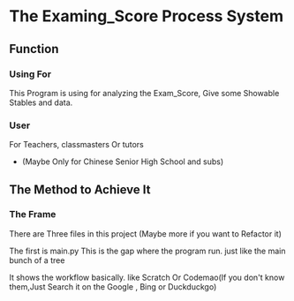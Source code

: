 # The Examing_Score Process System

## Function

### Using For
This Program is using for analyzing the Exam_Score, Give some Showable Stables and data.

### User
For Teachers, classmasters Or tutors

* (Maybe Only for Chinese Senior High School and subs)

## The Method to Achieve It

### The Frame
There are Three files in this project (Maybe more if you want to Refactor it)

The first is main.py
This is the gap where the program run.
just like the main bunch of a tree

It shows the workflow basically.
like Scratch Or Codemao(If you don't know them,Just Search it on the Google , Bing or Duckduckgo)
